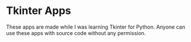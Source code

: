 # Tkinter Apps

These apps are made while I was learning Tkinter for Python. Anyone can use these apps with source code without any permission.

